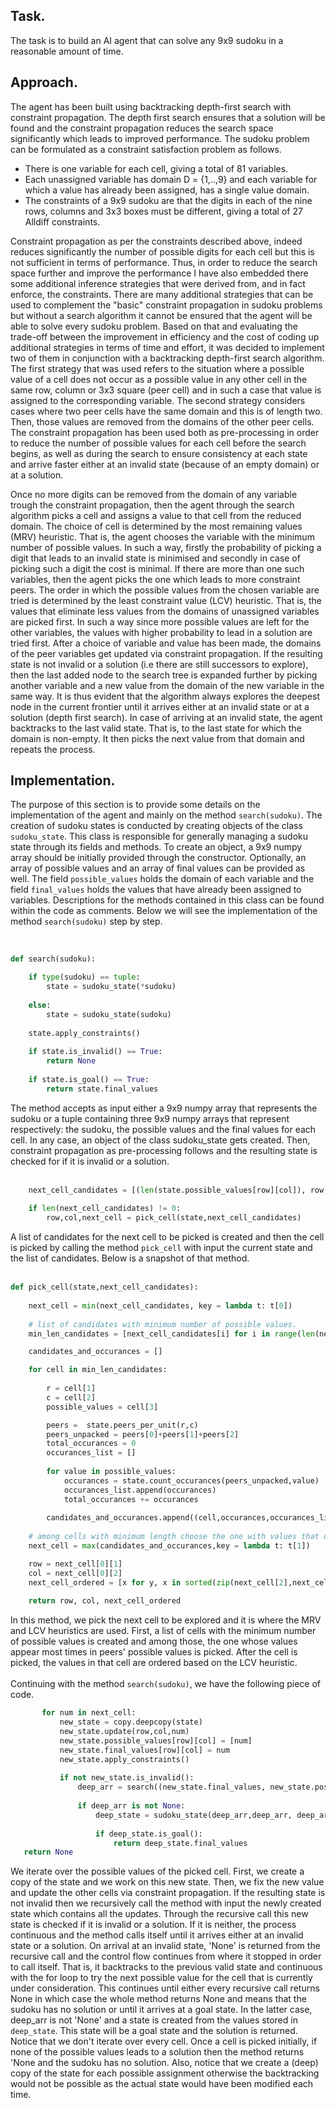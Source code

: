 ## Task.

The task is to build an AI agent that can solve any 9x9 sudoku in a reasonable amount of time.

## Approach.

The agent has been built using backtracking depth-first search with constraint propagation. The depth first search ensures that a solution will be found and the constraint propagation reduces the search space significantly which leads to improved performance. The sudoku problem can be formulated as a constraint satisfaction problem as follows. 
- There is one variable for each cell, giving a total of 81 variables. 
- Each unassigned variable has domain D = {1,..,9} and each variable for which a value has already been assigned, has a single value domain. 
- The constraints of a 9x9 sudoku are that the digits in each of the nine rows, columns and 3x3 boxes must be different, giving a total of 27 Alldiff constraints. 

Constraint propagation as per the constraints described above, indeed reduces significantly  the number of possible digits for each cell but this is not sufficient in terms of performance. Thus, in order to reduce the search space further and improve the performance I have also embedded there some additional inference strategies that were derived from, and in fact enforce, the constraints. There are many additional strategies that can be used to complement the "basic" constraint propagation in sudoku problems but without a search algorithm it cannot be ensured that the agent will be able to solve every sudoku problem. Based on that and evaluating the trade-off between the improvement in efficiency and the cost of coding up additional strategies in terms of time and effort, it was decided to implement two of them in conjunction with a backtracking depth-first search algorithm. The first strategy that was used refers to the situation where a possible value of a cell does not occur as a possible value in any other cell in the same row, column or 3x3 square (peer cell) and in such a case that value is assigned to the corresponding variable. The second strategy considers cases where two peer cells have the same domain and this is of length two. Then, those values are removed from the domains of the other peer cells. The constraint propagation has been used both as pre-processing in order to reduce the number of possible values for each cell before the search begins, as well as during the search to ensure consistency at each state and arrive faster either at an invalid state (because of an empty domain) or at a solution.

Once no more digits can be removed from the domain of any variable trough the constraint propagation, then the agent through the search algorithm picks a cell and assigns a value to that cell from the reduced domain. The choice of cell is determined by the most remaining values (MRV) heuristic. That is, the agent chooses the variable with the minimum number of possible values. In such a way, firstly the probability of picking a digit that leads to an invalid state is minimised and secondly in case of picking such a digit the cost is minimal. If there are more than one such variables, then the agent picks the one which leads to more constraint peers. The order in which the possible values from the chosen variable are tried is determined by the least constraint value (LCV) heuristic. That is, the values that eliminate less values from the domains of unassigned variables are picked first. In such a way since more possible values are left for the other variables, the values with higher probability to lead in a solution are tried first. After a choice of variable and value has been made, the domains of the peer variables get updated via constraint propagation. If the resulting state is not invalid or a solution (i.e there are still successors to explore), then the last added node to the search tree is expanded further by picking another variable and a new value from the domain of the new variable in the same way. It is thus evident that the algorithm always explores the deepest node in the current frontier until it arrives either at an invalid state or at a solution (depth first search). In case of arriving at an invalid state, the agent backtracks to the last valid state. That is, to the last state for which the domain is non-empty. It then picks the next value from that domain and repeats the process.


## Implementation.

 The purpose of this section is to provide some details on the implementation of the agent and mainly on the method `search(sudoku)`. The creation of sudoku states is conducted by creating objects of the class `sudoku_state`. This class is responsible for generally managing a sudoku state through its fields and methods. To create an object, a 9x9 numpy array should be initially provided through the constructor. Optionally, an array of possible values and an array of final values can be provided as well. The field `possible_values` holds the domain of each variable and the field `final_values` holds the values that have already been assigned to variables. Descriptions for the methods contained in this class can be found within the code as comments. Below we will see the implementation of the method `search(sudoku)` step by step.
<br/><br/>

``` Python

def search(sudoku):

    if type(sudoku) == tuple:
        state = sudoku_state(*sudoku)
             
    else:
        state = sudoku_state(sudoku)
              
    state.apply_constraints()  
  
    if state.is_invalid() == True: 
        return None
        
    if state.is_goal() == True:
        return state.final_values
```

The method accepts as input either a 9x9 numpy array that represents the sudoku or a tuple containing three 9x9 numpy arrays that represent respectively: the sudoku, the possible values and the final values for each cell. In any case, an object of the class sudoku_state gets created. Then, constraint propagation as pre-processing follows and the resulting state is checked for if it is invalid or a solution.
<br/><br/>


``` Python
    next_cell_candidates = [(len(state.possible_values[row][col]), row, col, state.possible_values[row][col]) for row in range(9) for col in range(9) if len(state.possible_values[row][col]) > 1]
    
    if len(next_cell_candidates) != 0:
        row,col,next_cell = pick_cell(state,next_cell_candidates) 
 ```
A list of candidates for the next cell to be picked is created and then the cell is picked by calling the method `pick_cell` with input the current state and the list of candidates. Below is a snapshot of that method.
<br/><br/>

``` Python
def pick_cell(state,next_cell_candidates):
    
    next_cell = min(next_cell_candidates, key = lambda t: t[0])
    
    # list of candidates with minimum number of possible values.
    min_len_candidates = [next_cell_candidates[i] for i in range(len(next_cell_candidates)) if next_cell_candidates[i][0] == next_cell[0]]

    candidates_and_occurances = []

    for cell in min_len_candidates:
        
        r = cell[1]
        c = cell[2]
        possible_values = cell[3]

        peers =  state.peers_per_unit(r,c)
        peers_unpacked = peers[0]+peers[1]+peers[2]
        total_occurances = 0
        occurances_list = []
        
        for value in possible_values:
            occurances = state.count_occurances(peers_unpacked,value)
            occurances_list.append(occurances)
            total_occurances += occurances
    
        candidates_and_occurances.append((cell,occurances,occurances_list))
    
    # among cells with minimum length choose the one with values that occur maximum times in peers.
    next_cell = max(candidates_and_occurances,key = lambda t: t[1])

    row = next_cell[0][1]
    col = next_cell[0][2]
    next_cell_ordered = [x for y, x in sorted(zip(next_cell[2],next_cell[0][3]), key = lambda t:t[1])]
    
    return row, col, next_cell_ordered
```
In this method, we pick the next cell to be explored and it is where the MRV and LCV heuristics are used. First, a list of cells with the minimum number of possible values is created and among those, the one whose values appear most times in peers' possible values is picked. After the cell is picked, the values in that cell are ordered based on the LCV heuristic.
<br/><br/>
Continuing with the method `search(sudoku)`, we have the following piece of code.


 ``` Python
        for num in next_cell:
            new_state = copy.deepcopy(state)
            new_state.update(row,col,num)
            new_state.possible_values[row][col] = [num]
            new_state.final_values[row][col] = num
            new_state.apply_constraints()
  
            if not new_state.is_invalid(): 
                deep_arr = search((new_state.final_values, new_state.possible_values, new_state.final_values))
                
                if deep_arr is not None:           
                    deep_state = sudoku_state(deep_arr,deep_arr, deep_arr)
                    
                    if deep_state.is_goal():
                        return deep_state.final_values
    return None

```
We iterate over the possible values of the picked cell. First, we create a copy of the state and we work on this new state. Then, we fix the new value and update the other cells via constraint propagation. If the resulting state is not invalid then we recursively call the method with input the newly created state which contains all the updates. Through the recursive call this new state is checked if it is invalid or a solution. If it is neither, the process continuous and the method calls itself until it arrives either at an invalid state or a solution. On arrival at an invalid state, 'None' is returned from the recursive call and the control flow continues from where it stopped in order to call itself. That is, it backtracks to the previous valid state and continuous with the for loop to try the next possible value for the cell that is currently under consideration. This continues until either every recursive call returns None in which case the whole method returns None and means that the sudoku has no solution or until it arrives at a goal state. In the latter case, deep_arr is not 'None' and a state is created from the values stored in `deep_state`. This state will be a goal state and the solution is returned. Notice that we don't iterate over every cell. Once a cell is picked initially, if none of the possible values leads to a solution then the method returns 'None and the sudoku has no solution. Also, notice that we create a (deep) copy of the state for each possible assignment otherwise the backtracking would not be possible as the actual state would have been modified each time. 
